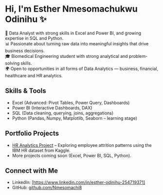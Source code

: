 # Hi, I'm Esther Nmesomachukwu Odinihu ✨

🎯 Data Analyst with strong skills in Excel and Power BI, and growing expertise in SQL and Python.  
📊 Passionate about turning raw data into meaningful insights that drive business decisions.  
🎓 Biomedical Engineering student with strong analytical and problem-solving skills.  
🌍 Open to opportunities in all forms of Data Analytics — business, financial, healthcare and HR analytics.

## Skills & Tools
- Excel (Advanced: Pivot Tables, Power Query, Dashboards)  
- Power BI (Interactive Dashboards, DAX)  
- SQL (Data cleaning, querying, joins, aggregations)  
- Python (Pandas, Numpy, Matplotlib, Seaborn – learning stage)  

## Portfolio Projects
- [HR Analytics Project](https://github.com/Nmesomachi8/HR-Analytics-Project) – Exploring employee attrition patterns using the IBM HR dataset from Kaggle.  
- More projects coming soon (Excel, Power BI, SQL, Python).  

## Connect with Me
- LinkedIn: [https://www.linkedin.com/in/esther-odinihu-254719371] 
- GitHub: [github.com/Nmesomachi8](https://github.com/Nmesomachi8)
